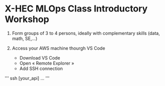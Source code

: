 # X-HEC MLOps Class Introductory Workshop


1. Form groups of 3 to 4 persons, ideally with complementary skills (data, math, SE,...)

2. Access your AWS machine thourgh VS Code

   - Download VS Code
   - Open « Remote Explorer »
   - Add SSH connection

'''
ssh [your_api] ...
'''
   
